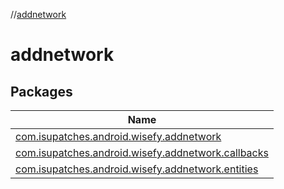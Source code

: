 //[addnetwork](index.md)

# addnetwork

## Packages

| Name |
|---|
| [com.isupatches.android.wisefy.addnetwork](addnetwork/com.isupatches.android.wisefy.addnetwork/index.md) |
| [com.isupatches.android.wisefy.addnetwork.callbacks](addnetwork/com.isupatches.android.wisefy.addnetwork.callbacks/index.md) |
| [com.isupatches.android.wisefy.addnetwork.entities](addnetwork/com.isupatches.android.wisefy.addnetwork.entities/index.md) |
